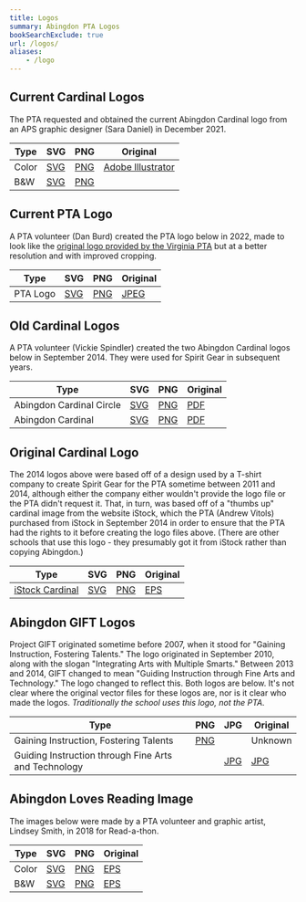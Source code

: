 ```yaml
---
title: Logos
summary: Abingdon PTA Logos
bookSearchExclude: true
url: /logos/
aliases:
    - /logo
---
```


## Current Cardinal Logos

The PTA requested and obtained the current Abingdon Cardinal logo from an APS graphic designer (Sara Daniel) in December 2021.

| Type | SVG | PNG | Original |
| ---- | --- | --- | -------- |
| Color | [SVG](/logos/Abingdon-Cardinal-logo.svg) | [PNG](/logos/Abingdon-Cardinal-logo.png) | [Adobe Illustrator](/logos/Abingdon-remastered.ai) |
| B&W | [SVG](/logos/Abingdon-Cardinal-logo-BW.svg) | [PNG](/logos/Abingdon-Cardinal-logo-BW.png) |

## Current PTA Logo

A PTA volunteer (Dan Burd) created the PTA logo below in 2022, made to look like the [original logo provided by the Virginia PTA](https://www.vapta.org/images/logos/A/abingdonelem.jpg) but at a better resolution and with improved cropping.

| Type | SVG | PNG | Original |
| ---- | --- | --- | -------- |
| PTA Logo | [SVG](/logos/Abingdon-PTA-logo.svg) | [PNG](/logos/Abingdon-PTA-logo.png) | [JPEG](/logos/abingdonelem.jpg) |

## Old Cardinal Logos

A PTA volunteer (Vickie Spindler) created the two Abingdon Cardinal logos below in September 2014. They were used for Spirit Gear in subsequent years.

| Type | SVG | PNG | Original |
| ---- | --- | --- | -------- |
| Abingdon Cardinal Circle | [SVG](old/circlelogoAbingdonPTA.svg) | [PNG](old/circlelogoAbingdonPTA.png) | [PDF](old/circlelogoAbingdonPTA.pdf) |
| Abingdon Cardinal | [SVG](old/logoAbingdonPTA.svg) | [PNG](old/logoAbingdonPTA.png) | [PDF](old/logoAbingdonPTA.pdf) |

## Original Cardinal Logo

The 2014 logos above were based off of a design used by a T-shirt company to create Spirit Gear for the PTA sometime between 2011 and 2014, although either the company either wouldn't provide the logo file or the PTA didn't request it. That, in turn, was based off of a "thumbs up" cardinal image from the website iStock, which the PTA (Andrew Vitols) purchased from iStock in September 2014 in order to ensure that the PTA had the rights to it before creating the logo files above. (There are other schools that use this logo - they presumably got it from iStock rather than copying Abingdon.)

| Type | SVG | PNG | Original |
| ---- | --- | --- | -------- |
| [iStock Cardinal](https://www.istockphoto.com/vector/youthful-cardinal-mascot-gm165745157-13847522) | [SVG](old/illustration.svg) | [PNG](old/illustration.png) | [EPS](old/illustration.eps) |

## Abingdon GIFT Logos

Project GIFT originated sometime before 2007, when it stood for "Gaining Instruction, Fostering Talents." The logo originated in September 2010, along with the slogan "Integrating Arts with Multiple Smarts." Between 2013 and 2014, GIFT changed to mean "Guiding Instruction through Fine Arts and Technology." The logo changed to reflect this. Both logos are below. It's not clear where the original vector files for these logos are, nor is it clear who made the logos. *Traditionally the school uses this logo, not the PTA.*

| Type | PNG | JPG | Original |
| ---- | --- | --- | -------- |
| Gaining Instruction, Fostering Talents | [PNG](old/Abingdon-GIFT-logo.png) | | Unknown |
| Guiding Instruction through Fine Arts and Technology | | [JPG](old/Abingdon-GIFT-logo-2014.jpg) | [JPG](https://s3.amazonaws.com/aps-legacy-site/cms/lib2/VA01000586/Centricity/Domain/185/GIFT%20Logo%20-%20NEW%202014%20.jpg)

## Abingdon Loves Reading Image

The images below were made by a PTA volunteer and graphic artist, Lindsey Smith, in 2018 for Read-a-thon.

| Type | SVG | PNG | Original |
| ---- | --- | --- | -------- |
| Color | [SVG](old/AbingdonLovesReading.svg) | [PNG](old/AbingdonLovesReading.png) | [EPS](old/AbingdonLovesReading.eps) |
| B&W | [SVG](old/AbingdonLovesReading_BWVersion.svg) | [PNG](old/AbingdonLovesReading_BWVersion.png) | [EPS](old/AbingdonLovesReading_BWVersion.eps) |